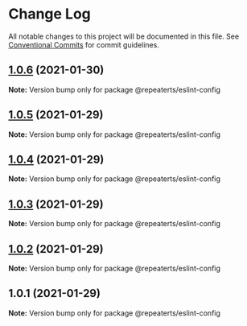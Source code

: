 # Change Log

All notable changes to this project will be documented in this file.
See [Conventional Commits](https://conventionalcommits.org) for commit guidelines.

## [1.0.6](https://github.com/repeaterts/utilities/compare/@repeaterts/eslint-config@1.0.5...@repeaterts/eslint-config@1.0.6) (2021-01-30)

**Note:** Version bump only for package @repeaterts/eslint-config





## [1.0.5](https://github.com/repeaterts/utilities/compare/@repeaterts/eslint-config@1.0.4...@repeaterts/eslint-config@1.0.5) (2021-01-29)

**Note:** Version bump only for package @repeaterts/eslint-config





## [1.0.4](https://github.com/repeaterts/utilities/compare/@repeaterts/eslint-config@1.0.3...@repeaterts/eslint-config@1.0.4) (2021-01-29)

**Note:** Version bump only for package @repeaterts/eslint-config





## [1.0.3](https://github.com/repeaterts/utilities/compare/@repeaterts/eslint-config@1.0.2...@repeaterts/eslint-config@1.0.3) (2021-01-29)

**Note:** Version bump only for package @repeaterts/eslint-config





## [1.0.2](https://github.com/repeaterts/utilities/compare/@repeaterts/eslint-config@1.0.1...@repeaterts/eslint-config@1.0.2) (2021-01-29)

**Note:** Version bump only for package @repeaterts/eslint-config





## 1.0.1 (2021-01-29)

**Note:** Version bump only for package @repeaterts/eslint-config
